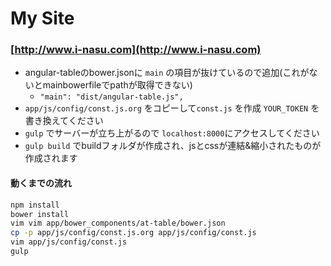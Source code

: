 My Site
===

### [http://www.i-nasu.com](http://www.i-nasu.com)

- angular-tableのbower.jsonに `main` の項目が抜けているので追加(これがないとmainbowerfileでpathが取得できない)
  - `"main": "dist/angular-table.js",`
- `app/js/config/const.js.org` をコピーして`const.js` を作成
  `YOUR_TOKEN` を書き換えてください
- `gulp` でサーバーが立ち上がるので `localhost:8000`にアクセスしてください
- `gulp build` でbuildフォルダが作成され、jsとcssが連結&縮小されたものが作成されます

#### 動くまでの流れ
```bash
npm install
bower install
vim vim app/bower_components/at-table/bower.json
cp -p app/js/config/const.js.org app/js/config/const.js
vim app/js/config/const.js
gulp
```